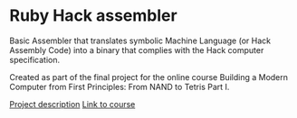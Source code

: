 # Ruby Hack assembler

Basic Assembler that translates symbolic Machine Language (or Hack Assembly Code) into a binary that complies with the Hack computer specification.

Created as part of the final project for the online course Building a Modern Computer from First Principles: From NAND to Tetris Part I.

[Project description](http://nand2tetris.org/06.php)
[Link to course](http://nand2tetris.org/)
